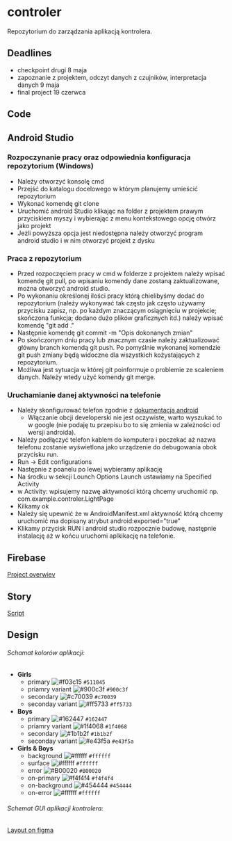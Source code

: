 # controler
Repozytorium do zarządzania aplikacją kontrolera.
## Deadlines
 - checkpoint drugi 8 maja
 - zapoznanie z projektem, odczyt danych z czujników, interpretacja danych 9 maja
 - final project 19 czerwca

## Code
## Android Studio
### Rozpoczynanie pracy oraz odpowiednia konfiguracja repozytorium (Windows)
- Należy otworzyć konsolę cmd
- Przejść do katalogu docelowego w którym planujemy umieścić repozytorium
- Wykonać komendę git clone <adresRepozytorium>
- Uruchomić android Studio klikając na folder z projektem prawym przyciskiem myszy i wybierając z menu kontekstowego opcję otwórz jako projekt
- Jeżli powyższa opcja jest niedostępna należy otworzyć program android studio i w nim otworzyć projekt z dysku
### Praca z repozytorium
- Przed rozpoczęciem pracy w cmd w folderze z projektem należy wpisać komendę git pull, po wpisaniu komendy dane zostaną zaktualizowane, można otworzyć android studio.
- Po wykonaniu określonej ilości pracy którą chielibyśmy dodać do repozytorium (należy wykonywać tak często jak często używamy przycisku zapisz, np. po każdym znaczącym osiągnięciu w projekcie; skończona funkcja; dodano dużo plików graficznych itd.) należy wpisać komendę "git add ."
- Następnie komendę git commit -m "Opis dokonanych zmian"
- Po skończonym dniu pracy lub znacznym czasie należy zaktualizować główny branch komendą git push. Po pomyślnie wykonanej komendzie git push zmiany będą widoczne dla wszystkich kożystających z repozytorium.
- Możliwa jest sytuacja w której git poinformuje o problemie ze scaleniem danych. Należy wtedy użyć komendy git merge.
### Uruchamianie danej aktywności na telefonie
 - Należy skonfigurować telefon zgodnie z [dokumentacją android](https://developer.android.com/training/basics/firstapp/running-app)
   - Włączanie obcji developerski nie jest oczywiste, warto wyszukać to w google (nie podaję tu przepisu bo to się zmienia w zależności od wersji androida).
 - Należy podłączyć telefon kablem do komputera i poczekać aż nazwa telefonu zostanie wyświetlona jako urządzenie do debugowania obok przycisku run.
 - Run -> Edit configurations
 - Następnie z poanelu po lewej wybieramy aplikację 
 - Na środku w sekcji Lounch Options Launch ustawiamy na Specified Activity
 - w Activity: wpisujemy nazwę aktywności którą chcemy uruchomić np. com.example.controler.LightPage
 - Kilkamy ok
 - Należy się upewnić że w AndroidManifest.xml aktywność którą chcemy uruchomić ma dopisany atrybut  android:exported="true"
 - Klikamy przycisk RUN i android studio rozpocznie budowę, następnie instalację aż w końcu uruchomi aplkikację na telefonie.
 
## Firebase
 [Project overwiev](https://console.firebase.google.com/project/lpmf-72ab5/overview)
## Story
 [Script](https://docs.google.com/document/d/1L0eFUSoz42dSQY7osH93UFABmda5jy-KKXjIcAwO5cI/edit?usp=sharing)
## Design
###### Schamat kolorów aplikacji:
- **Girls**
    - primary ![#f03c15](https://placehold.it/15/511845/000000?text=+) `#511845`
    - priamry variant ![#900c3f](https://placehold.it/15/900c3f/000000?text=+) `#900c3f`
    - secondary ![#c70039](https://placehold.it/15/c70039/000000?text=+) `#c70039`
    - seconday variant ![#ff5733](https://placehold.it/15/ff5733/000000?text=+) `#ff5733`
- **Boys**
    - primary ![#162447](https://placehold.it/15/162447/000000?text=+) `#162447`
    - priamry variant ![#1f4068](https://placehold.it/15/1f4068/000000?text=+) `#1f4068`
    - secondary ![#1b1b2f](https://placehold.it/15/1b1b2f/000000?text=+) `#1b1b2f`
    - seconday variant ![#e43f5a](https://placehold.it/15/e43f5a/000000?text=+) `#e43f5a`
- **Girls & Boys**
    - background ![#ffffff](https://placehold.it/15/ffffff/000000?text=+) `#ffffff`
    - surface ![#ffffff](https://placehold.it/15/ffffff/000000?text=+) `#ffffff`
    - error ![#B00020](https://placehold.it/15/B00020/000000?text=+) `#B00020`
    - on-primary ![#f4f4f4](https://placehold.it/15/f4f4f4/000000?text=+) `#f4f4f4`
    - on-background ![#454444](https://placehold.it/15/454444/000000?text=+) `#454444`
    - on-error ![#ffffff](https://placehold.it/15/ffffff/000000?text=+) `#ffffff`
 
 ###### Schemat GUI aplikacji kontrolera:
 [Layout on figma](https://www.figma.com/file/gbLd0tBwCsy9nuPxkAEHs2/KontrolerSystemyWbudowane)
 

